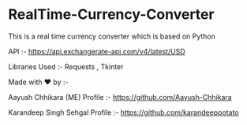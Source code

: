 # RealTime-Currency-Converter

This is a real time currency converter which is based on Python




API :- https://api.exchangerate-api.com/v4/latest/USD



Libraries Used :- Requests , Tkinter




Made with ❤️ by :-

Aayush Chhikara (ME)             Profile :- https://github.com/Aayush-Chhikara

Karandeep Singh Sehgal           Profile :- https://github.com/karandeeppotato



